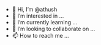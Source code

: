 - 👋 Hi, I’m @athush
- 👀 I’m interested in ...
- 🌱 I’m currently learning ...
- 💞️ I’m looking to collaborate on ...
- 📫 How to reach me ...

<!---
athush/athush is a ✨ special ✨ repository because its `README.md` (this file) appears on your GitHub profile.
You can click the Preview link to take a look at your changes.
--->
